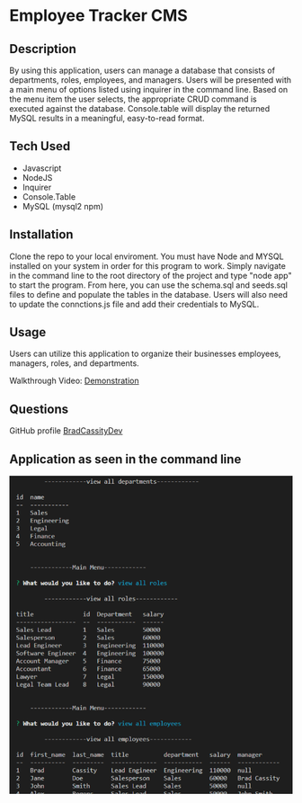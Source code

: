 # Employee Tracker CMS

## Description

By using this application, users can manage a database that consists of departments, roles, employees, and managers. Users will be presented with a main menu of options listed using inquirer in the command line. Based on the menu item the user selects, the appropriate CRUD command is executed against the database. Console.table will display the returned MySQL results in a meaningful, easy-to-read format.

## Tech Used
  * Javascript
  * NodeJS
  * Inquirer
  * Console.Table
  * MySQL (mysql2 npm)

## Installation

Clone the repo to your local enviroment. You must have Node and MYSQL installed on your system in order for this program to work. Simply navigate in the command line to the root directory of the project and type "node app" to start the program. From here, you can use the schema.sql and seeds.sql files to define and populate the tables in the database. Users will also need to update the connctions.js file and add their credentials to MySQL. 

## Usage

Users can utilize this application to organize their businesses employees, managers, roles, and departments. 

Walkthrough Video: [Demonstration](https://drive.google.com/file/d/11Ldr_TH_4PRXauqTDNsY5L6jvs_ZaEs6/view)

## Questions

GitHub profile [BradCassityDev](https://github.com/BradCassityDev)

## Application as seen in the command line
![Working Project Screenshot](/app.PNG)